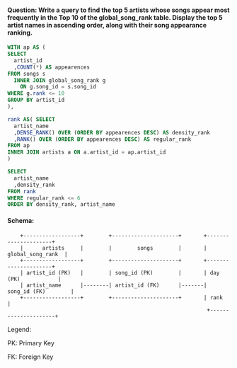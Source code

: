 #### Question: Write a query to find the top 5 artists whose songs appear most frequently in the Top 10 of the global_song_rank table. Display the top 5 artist names in ascending order, along with their song appearance ranking.

````SQL
WITH ap AS (
SELECT
  artist_id
  ,COUNT(*) AS appearences
FROM songs s
  INNER JOIN global_song_rank g 
    ON g.song_id = s.song_id
WHERE g.rank <= 10
GROUP BY artist_id
),

rank AS( SELECT
  artist_name
  ,DENSE_RANK() OVER (ORDER BY appearences DESC) AS density_rank
  ,RANK() OVER (ORDER BY appearences DESC) AS regular_rank
FROM ap
INNER JOIN artists a ON a.artist_id = ap.artist_id
)

SELECT 
  artist_name
  ,density_rank
FROM rank
WHERE regular_rank <= 6
ORDER BY density_rank, artist_name
````

#### Schema: 
        +------------------+        +---------------------+       +---------------------+
        |      artists     |        |        songs        |       |   global_song_rank  |
        +------------------+        +---------------------+       +---------------------+
        | artist_id (PK)   |        | song_id (PK)        |       | day (PK)            |
        | artist_name      |--------| artist_id (FK)      |-------| song_id (FK)        |
        +------------------+        +---------------------+       | rank                |
                                                                   +---------------------+

Legend:

PK: Primary Key

FK: Foreign Key


